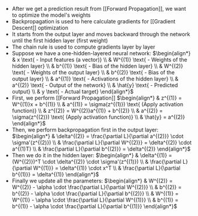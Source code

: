 - After we get a prediction result from [[Forward Propagation]], we want to optimize the model's weights
- Backpropagation is used to here calculate gradients for [[Gradient Descent]] optimization
- It starts from the output layer and moves backward through the network until the first hidden layer (first weight)
- The chain rule is used to compute gradients layer by layer
- Suppose we have a one-hidden-layered neural network:
    $\begin{align*} & x \text{ - Input features (a vector)} \\ & W^{(1)} \text{ - Weights of the hidden layer} \\ & b^{(1)} \text{ - Bias of the hidden layer} \\ & W^{(2)} \text{ - Weights of the output layer} \\ & b^{(2)} \text{ - Bias of the output layer} \\ & a^{(1)} \text{ - Activations of the hidden layer} \\ & a^{(2)} \text{ - Output of the network} \\ & \hat{y} \text{ - Predicted output} \\ & y \text{ - Actual target} \end{align*}$
- First, we perform [[Forward Propagation]]
	$\begin{align*} & z^{(1)} = W^{(1)}x + b^{(1)} \\ & a^{(1)} = \sigma(z^{(1)}) \text{ (Apply activation function)} \\ & z^{(2)} = W^{(2)}a^{(1)} + b^{(2)} \\ & a^{(2)} = \sigma(z^{(2)}) \text{ (Apply activation function)} \\ & \hat{y} = a^{(2)} \end{align*}$
- Then, we perform backpropagation first in the output layer:
	$\begin{align*} & \delta^{(2)} = \frac{\partial L}{\partial a^{(2)}} \cdot \sigma'(z^{(2)}) \\ & \frac{\partial L}{\partial W^{(2)}} = \delta^{(2)} \cdot a^{(1)T} \\ & \frac{\partial L}{\partial b^{(2)}} = \delta^{(2)} \end{align*}$
 - Then we do it in the hidden layer:
	 $\begin{align*} & \delta^{(1)} = (W^{(2)})^T \cdot \delta^{(2)} \cdot \sigma'(z^{(1)}) \\ & \frac{\partial L}{\partial W^{(1)}} = \delta^{(1)} \cdot x^T \\ & \frac{\partial L}{\partial b^{(1)}} = \delta^{(1)} \end{align*}$
- Finally we update all the parameters: 
	$\begin{align*} & W^{(2)} = W^{(2)} - \alpha \cdot \frac{\partial L}{\partial W^{(2)}} \\ & b^{(2)} = b^{(2)} - \alpha \cdot \frac{\partial L}{\partial b^{(2)}} \\ & W^{(1)} = W^{(1)} - \alpha \cdot \frac{\partial L}{\partial W^{(1)}} \\ & b^{(1)} = b^{(1)} - \alpha \cdot \frac{\partial L}{\partial b^{(1)}} \end{align*}$
